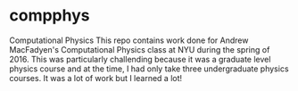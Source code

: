 # compphys
Computational Physics
This repo contains work done for Andrew MacFadyen's Computational Physics class at NYU during the spring of 2016. This was particularly challending because it was a graduate level physics course and at the time, I had only take three undergraduate physics courses. It was a lot of work but I learned a lot!
